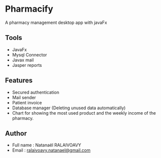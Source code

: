 # Pharmacify
A pharmacy management desktop app with javaFx

## Tools
- JavaFx
- Mysql Connector
- Javax mail
- Jasper reports

## Features 
 - Secured authentication
 - Mail sender
 - Patient invoice
 - Database manager (Deleting unused data automatically)
 - Chart for showing the most used product and the weekly income of the pharmacy.


## Author 
 - Full name : Natanaël RALAIVOAVY
 - Email : ralaivoavy.natanael@gmail.com
